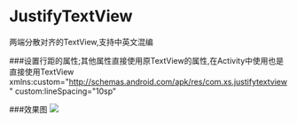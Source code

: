 JustifyTextView
===============
  两端分散对齐的TextView,支持中英文混编

###设置行距的属性;其他属性直接使用原TextView的属性,在Activity中使用也是直接使用TextView
  xmlns:custom="http://schemas.android.com/apk/res/com.xs.justifytextview"
  custom:lineSpacing="10sp"
  
###效果图
![](http://www.baidu.com/img/bdlogo.gif)  
